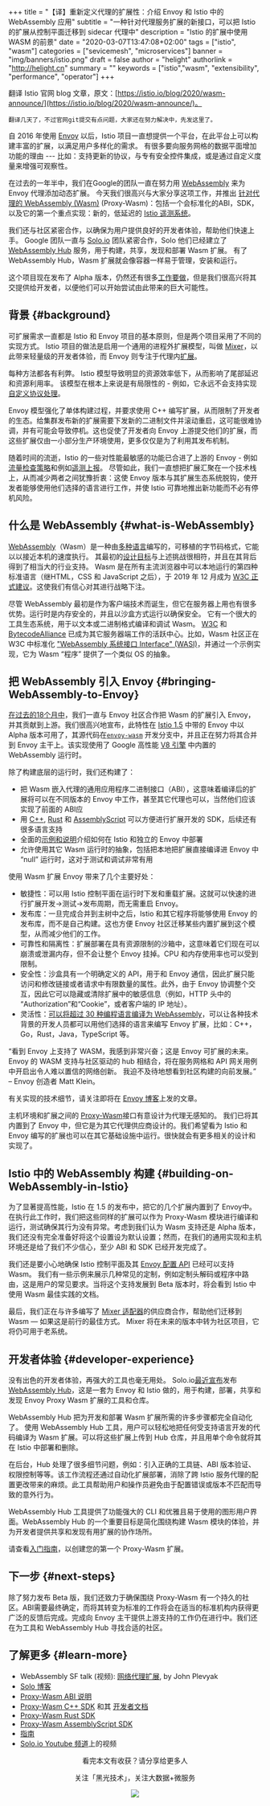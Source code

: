 +++
title = "【译】重新定义代理的扩展性：介绍 Envoy 和 Istio 中的 WebAssembly 应用"
subtitle = "一种针对代理服务扩展的新接口，可以把 Istio 的扩展从控制平面迁移到 sidecar 代理中"
description = "Istio 的扩展中使用 WASM 的前景"
date = "2020-03-07T13:47:08+02:00"
tags = ["istio", "wasm"]
categories = ["sevicemesh", "microservices"]
banner = "img/banners/istio.png"
draft = false
author = "helight"
authorlink = "http://helight.cn"
summary = ""
keywords = ["istio","wasm", "extensibility", "performance", "operator"]
+++


翻译 Istio 官网 blog 文章，原文：[https://istio.io/blog/2020/wasm-announce/](https://istio.io/blog/2020/wasm-announce/)。

    翻译几天了，不过官网git提交有点问题，大家还在努力解决中，先发这里了。

自 2016 年使用 [Envoy](https://www.envoyproxy.io/) 以后，Istio 项目一直想提供一个平台，在此平台上可以构建丰富的扩展，以满足用户多样化的需求。 有很多要向服务网格的数据平面增加功能的理由 --- 比如：支持更新的协议，与专有安全控件集成，或是通过自定义度量来增强可观察性。

在过去的一年半中，我们在Google的团队一直在努力用 [WebAssembly](https://webassembly.org/) 来为 Envoy 代理添加动态扩展。 今天我们很高兴与大家分享这项工作，并推出 [针对代理的 WebAssembly (Wasm)](https://github.com/proxy-wasm/spec) (Proxy-Wasm)：包括一个会标准化的ABI，SDK，以及它的第一个重点实现：新的，低延迟的 [Istio 遥测系统](https://istio.io/zh/docs/reference/config/telemetry)。

我们还与社区紧密合作，以确保为用户提供良好的开发者体验，帮助他们快速上手。 Google 团队一直与 [Solo.io](https://solo.io) 团队紧密合作，Solo 他们已经建立了 [WebAssembly Hub](https://webassemblyhub.io/) 服务，用于构建，共享，发现和部署 Wasm 扩展。 有了 WebAssembly Hub，Wasm 扩展就会像容器一样易于管理，安装和运行。

这个项目现在发布了 Alpha 版本，仍然还有很多[工作要做](#next-steps)，但是我们很高兴将其交提供给开发者，以便他们可以开始尝试由此带来的巨大可能性。

## 背景 {#background}

可扩展需求一直都是 Istio 和 Envoy 项目的基本原则，但是两个项目采用了不同的实现方式。 Istio 项目的做法是启用一个通用的进程外扩展模型，叫做 [Mixer](https://istio.io/zh/docs/reference/config/policy-and-telemetry/mixer-overview/)，以此带来轻量级的开发者体验，而 Envoy 则专注于代理内[扩展](https://www.envoyproxy.io/docs/envoy/latest/extending/extending)。

每种方法都各有利弊。 Istio 模型导致明显的资源效率低下，从而影响了尾部延迟和资源利用率。 该模型在根本上来说是有局限性的 - 例如，它永远不会支持实现[自定义协议处理](https://blog.envoyproxy.io/how-to-write-envoy-filters-like-a-ninja-part-1-d166e5abec09)。

Envoy 模型强化了单体构建过程，并要求使用 C++ 编写扩展，从而限制了开发者的生态。给集群发布新的扩展需要下发新的二进制文件并滚动重启，这可能很难协调，并有可能会导致停机。这也促使了开发者向 Envoy 上游提交他们的扩展，而这些扩展仅由一小部分生产环境使用，更多仅仅是为了利用其发布机制。

随着时间的流逝，Istio 的一些对性能最敏感的功能已合进了上游的 Envoy - 例如[流量检查策略](https://www.envoyproxy.io/docs/envoy/latest/intro/arch_overview/security/rbac_filter)和例如[遥测上报](https://istio.io/zh/docs/reference/config/telemetry/metrics/)。 尽管如此，我们一直想把扩展汇聚在一个技术栈上，从而减少两者之间犹豫折衷：这使 Envoy 版本与其扩展生态系统脱钩，使开发者能够使用他们选择的语言进行工作，并使 Istio 可靠地推出新功能而不必有停机风险。

## 什么是 WebAssembly {#what-is-WebAssembly}

[WebAssembly](https://webassembly.org/)（Wasm）是一种由[多种语言](https://github.com/appcypher/awesome-wasm-langs)编写的，可移植的字节码格式，它能以以接近本机的速度执行。 其最初的[设计目标](https://webassembly.org/docs/high-level-goals/)与上述挑战很相符，并且在其背后得到了相当大的行业支持。 Wasm 是在所有主流浏览器中可以本地运行的第四种标准语言（继HTML，CSS 和 JavaScript 之后），于 2019 年 12 月成为 [W3C 正式建议](https://www.w3.org/TR/wasm-core-1/)。这使我们有信心对其进行战略下注。

尽管 WebAssembly 最初是作为客户端技术而诞生，但它在服务器上用也有很多优势。运行时是内存安全的，并且以沙盒方式运行以确保安全。 它有一个很大的工具生态系统，用于以文本或二进制格式编译和调试 Wasm。 [W3C](https://www.w3.org/) 和 [BytecodeAlliance](https://bytecodealliance.org/) 已成为其它服务器端工作的活跃中心。比如，Wasm 社区正在 W3C 中标准化 ["WebAssembly 系统接口 Interface" (WASI)](https://hacks.mozilla.org/2019/03/standardizing-wasi-a-webassembly-system-interface/)，并通过一个示例实现，它为 Wasm “程序” 提供了一个类似 OS 的抽象。

## 把 WebAssembly 引入 Envoy {#bringing-WebAssembly-to-Envoy}

[在过去的18个月中](https://github.com/envoyproxy/envoy/issues/4272)，我们一直与 Envoy 社区合作把 Wasm 的扩展引入 Envoy，并其贡献到上游。我们很高兴地宣布，此特性在 [Istio 1.5](/news/releases/1.5.x/announcing-1.5/) 中带的 Envoy 中以 Alpha 版本可用了，其源代码在[`envoy-wasm`](https://github.com/envoyproxy/envoy-wasm/) 开发分支中，并且正在努力将其合并到 Envoy 主干上。该实现使用了 Google 高性能 [V8 引擎](https://v8.dev/) 中内置的 WebAssembly 运行时。

除了构建底层的运行时，我们还构建了：

- 把 Wasm 嵌入代理的通用应用程序二进制接口（ABI），这意味着编译后的扩展将可以在不同版本的 Envoy 中工作，甚至其它代理也可以，当然他们应该实现了前面的 ABI应
- 用 [C++](https://github.com/proxy-wasm/proxy-wasm-cpp-sdk),
 [Rust](https://github.com/proxy-wasm/proxy-wasm-rust-sdk) 和 [AssemblyScript](https://github.com/solo-io/proxy-runtime) 可以方便进行扩展开发的 SDK，后续还有很多语言支持
- 全面的[示例和说明](https://docs.solo.io/web-assembly-hub/latest/tutorial_code/)介绍如何在 Istio 和独立的 Envoy 中部署
- 允许使用其它 Wasm 运行时的抽象，包括把本地把扩展直接编译进 Envoy 中 “null” 运行时，这对于测试和调试非常有用

使用 Wasm 扩展 Envoy 带来了几个主要好处：

- 敏捷性：可以用 Istio 控制平面在运行时下发和重载扩展。这就可以快速的进行扩展开发→测试→发布周期，而无需重启 Envoy。
- 发布库：一旦完成合并到主树中之后，Istio 和其它程序将能够使用 Envoy 的发布库，而不是自己构建。这也方便 Envoy 社区迁移某些内置扩展到这个模型，从而减少他们的工作。
- 可靠性和隔离性：扩展部署在具有资源限制的沙箱中，这意味着它们现在可以崩溃或泄漏内存，但不会让整个 Envoy 挂掉。CPU 和内存使用率也可以受到限制。
- 安全性：沙盒具有一个明确定义的 API，用于和 Envoy 通信，因此扩展只能访问和修改链接或者请求中有限数量的属性。此外，由于 Envoy 协调整个交互，因此它可以隐藏或清除扩展中的敏感信息（例如，HTTP 头中的 “Authorization”和“Cookie”，或者客户端的 IP 地址）。
- 灵活性：[可以将超过 30 种编程语言编译为 WebAssembly](https://github.com/appcypher/awesome-wasm-langs)，可以让各种技术背景的开发人员都可以用他们选择的语言来编写 Envoy 扩展，比如：C++，Go，Rust，Java，TypeScript 等。

“看到 Envoy 上支持了 WASM，我感到非常兴奋；这是 Envoy 可扩展的未来。Envoy 的 WASM 支持与社区驱动的 hub 相结合，将在服务网格和 API 网关用例中开启出令人难以置信的网络创新。 我迫不及待地想看到社区构建的向前发展。” – Envoy 创造者 Matt Klein。

有关实现的技术细节，请关注即将在 [Envoy 博客](https://blog.envoyproxy.io/)上发的文章。

主机环境和扩展之间的 [Proxy-Wasm](https://github.com/proxy-wasm)接口有意设计为代理无感知的。 我们已将其内置到了 Envoy 中，但它是为其它代理供应商设计的。我们希望看为 Istio 和 Envoy 编写的扩展也可以在其它基础设施中运行。很快就会有更多相关的设计和实现了。

## Istio 中的 WebAssembly 构建 {#building-on-WebAssembly-in-Istio}

为了显著提高性能，Istio 在 1.5 的发布中，把它的几个扩展内置到了 Envoy中。在执行此工作时，我们把这些同样的扩展可以作为 Proxy-Wasm 模块进行编译和运行，测试确保其行为没有异常。考虑到我们认为 Wasm 支持还是 Alpha 版本，我们还没有完全准备好将这个设置设为默认设置；然而，在我们的通用实现和主机环境还是给了我们不少信心，至少 ABI 和 SDK 已经开发完成了。

我们还是要小心地确保 Istio 控制平面及其 [Envoy 配置 API](https://istio.io/zh/docs/reference/config/networking/envoy-filter/) 已经可以支持 Wasm。 我们有一些示例来展示几种常见的定制，例如定制头解码或程序中路由，这是用户的常见要求。当将这个支持发展到 Beta 版本时，将会看到 Istio 中使用 Wasm 最佳实践的文档。

最后，我们正在与许多编写了 [Mixer 适配器](https://istio.io/zh/docs/reference/config/policy-and-telemetry/adapters/)的供应商合作，帮助他们迁移到 Wasm — 如果这是前行的最佳方式。 Mixer 将在未来的版本中转为社区项目，它将仍可用于老系统。

## 开发者体验 {#developer-experience}

没有出色的开发者体验，再强大的工具也毫无用处。 Solo.io[最近宣布](https://www.solo.io/blog/an-extended-and-improved-webassembly-hub-to-helps-bring-the-power-of-webassembly-to-envoy-and-istio/)发布 [WebAssembly Hub](https://webassemblyhub.io/)，这是一套为 Envoy 和 Istio 做的，用于构建，部署，共享和发现 Envoy Proxy Wasm 扩展的工具和仓库。

WebAssembly Hub 把为开发和部署 Wasm 扩展所需的许多步骤都完全自动化了。 使用 WebAssembly Hub 工具，用户可以轻松地把任何受支持语言开发的代码编译为 Wasm 扩展。可以将这些扩展上传到 Hub 仓库，并且用单个命令就将其在 Istio 中部署和删除。

在后台，Hub 处理了很多细节问题，例如：引入正确的工具链、ABI 版本验证、权限控制等等。该工作流程还通过自动化扩展部署，消除了跨 Istio 服务代理的配置更改带来的麻烦。此工具帮助用户和操作员避免由于配置错误或版本不匹配而导致的意外行为。

WebAssembly Hub 工具提供了功能强大的 CLI 和优雅且易于使用的图形用户界面。WebAssembly Hub 的一个重要目标是简化围绕构建 Wasm 模块的体验，并为开发者提供共享和发现有用扩展的协作场所。

请查看[入门指南](https://docs.solo.io/web-assembly-hub/latest/tutorial_code/)，以创建您的第一个 Proxy-Wasm 扩展。

## 下一步 {#next-steps}

除了努力发布 Beta 版，我们还致力于确保围绕 Proxy-Wasm 有一个持久的社区。ABI需要最终确定，而将其转变为标准的工作将会在适当的标准机构内获得更广泛的反馈后完成。完成向 Envoy 主干提供上游支持的工作仍在进行中。我们还在为工具和 WebAssembly Hub 寻找合适的社区。

## 了解更多 {#learn-more}

-   WebAssembly SF talk (视频): [网络代理扩展](https://www.youtube.com/watch?v=OIUPf8m7CGA), by John Plevyak
-   [Solo 博客](https://www.solo.io/blog/an-extended-and-improved-webassembly-hub-to-helps-bring-the-power-of-webassembly-to-envoy-and-istio/)
- [Proxy-Wasm ABI 说明](https://github.com/proxy-wasm/spec)
- [Proxy-Wasm C++ SDK](https://github.com/proxy-wasm/proxy-wasm-cpp-sdk/blob/master/docs/wasm_filter.md) 和其 [开发者文档](https://github.com/proxy-wasm/proxy-wasm-cpp-sdk/blob/master/docs/wasm_filter.md)
- [Proxy-Wasm Rust SDK](https://github.com/proxy-wasm/proxy-wasm-rust-sdk)
- [Proxy-Wasm AssemblyScript SDK](https://github.com/solo-io/proxy-runtime)
- [指南](https://docs.solo.io/web-assembly-hub/latest/tutorial_code/)
- [Solo.io Youtube 频道](https://www.youtube.com/channel/UCuketWAG3WqYjjxtQ9Q8ApQ)上的视频


<center>
看完本文有收获？请分享给更多人

关注「黑光技术」，关注大数据+微服务

![](/img/qrcode_helight_tech.jpg)
</center>